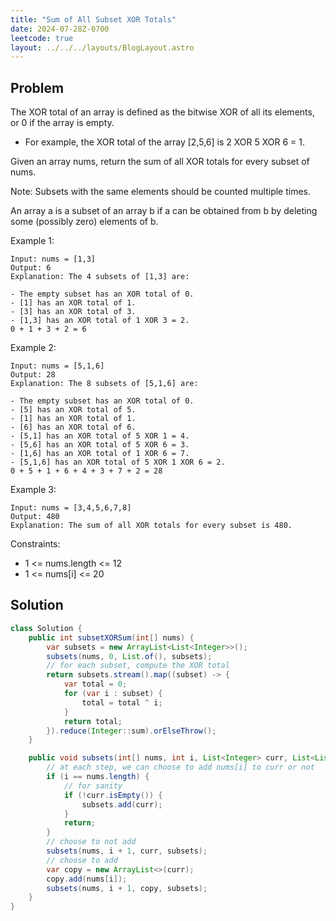 ```yaml
---
title: "Sum of All Subset XOR Totals"
date: 2024-07-28Z-0700
leetcode: true
layout: ../../../layouts/BlogLayout.astro
---
```


## Problem

The XOR total of an array is defined as the bitwise XOR of all its elements, or 0 if the array is empty.

- For example, the XOR total of the array [2,5,6] is 2 XOR 5 XOR 6 = 1.

Given an array nums, return the sum of all XOR totals for every subset of nums.

Note: Subsets with the same elements should be counted multiple times.

An array a is a subset of an array b if a can be obtained from b by deleting some (possibly zero) elements of b.

Example 1:

```text
Input: nums = [1,3]
Output: 6
Explanation: The 4 subsets of [1,3] are:

- The empty subset has an XOR total of 0.
- [1] has an XOR total of 1.
- [3] has an XOR total of 3.
- [1,3] has an XOR total of 1 XOR 3 = 2.
0 + 1 + 3 + 2 = 6
```

Example 2:

```text
Input: nums = [5,1,6]
Output: 28
Explanation: The 8 subsets of [5,1,6] are:

- The empty subset has an XOR total of 0.
- [5] has an XOR total of 5.
- [1] has an XOR total of 1.
- [6] has an XOR total of 6.
- [5,1] has an XOR total of 5 XOR 1 = 4.
- [5,6] has an XOR total of 5 XOR 6 = 3.
- [1,6] has an XOR total of 1 XOR 6 = 7.
- [5,1,6] has an XOR total of 5 XOR 1 XOR 6 = 2.
0 + 5 + 1 + 6 + 4 + 3 + 7 + 2 = 28
```

Example 3:

```text
Input: nums = [3,4,5,6,7,8]
Output: 480
Explanation: The sum of all XOR totals for every subset is 480.
```

Constraints:

- 1 <= nums.length <= 12
- 1 <= nums[i] <= 20

## Solution

```java
class Solution {
    public int subsetXORSum(int[] nums) {
        var subsets = new ArrayList<List<Integer>>();
        subsets(nums, 0, List.of(), subsets);
        // for each subset, compute the XOR total
        return subsets.stream().map((subset) -> {
            var total = 0;
            for (var i : subset) {
                total = total ^ i;
            }
            return total;
        }).reduce(Integer::sum).orElseThrow();
    }

    public void subsets(int[] nums, int i, List<Integer> curr, List<List<Integer>> subsets) {
        // at each step, we can choose to add nums[i] to curr or not
        if (i == nums.length) {
            // for sanity
            if (!curr.isEmpty()) {
                subsets.add(curr);
            }
            return;
        }
        // choose to not add
        subsets(nums, i + 1, curr, subsets);
        // choose to add
        var copy = new ArrayList<>(curr);
        copy.add(nums[i]);
        subsets(nums, i + 1, copy, subsets);
    }
}
```
